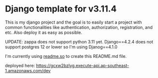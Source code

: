 # Django template for v3.11.4

This is my django project and the goal is to easily start a project with common functionalities like authentication, authorization, registration, and etc. Also deploy it as easy as possible.

UPDATE: zappa does not support python 3.11 yet.
Django==4.2.4 does not support postgres 12 or lower so I'm using Djanog==4.1.0

I'm currently using [readme.so](https://readme.so/) to create this README.md file.

deployed here: https://gcxw2bzlyg.execute-api.ap-southeast-1.amazonaws.com/dev
